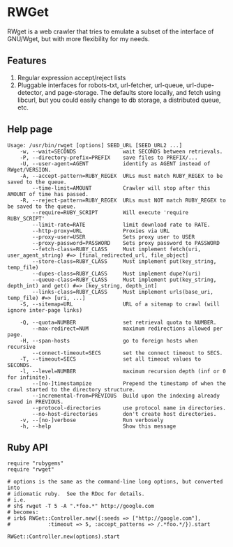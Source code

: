 # RWGet

RWget is a web crawler that tries to emulate a subset of the interface of GNU/Wget, but with more flexibility for my needs.

## Features

1. Regular expression accept/reject lists
2. Pluggable interfaces for robots-txt, url-fetcher, url-queue, url-dupe-detector, and page-storage.  The defaults store locally, and fetch using libcurl, but you could easily change to db storage, a distributed queue, etc.

## Help page

    Usage: /usr/bin/rwget [options] SEED_URL [SEED_URL2 ...]
        -w, --wait=SECONDS               wait SECONDS between retrievals.
        -P, --directory-prefix=PREFIX    save files to PREFIX/...
        -U, --user-agent=AGENT           identify as AGENT instead of RWget/VERSION.
        -A, --accept-pattern=RUBY_REGEX  URLs must match RUBY_REGEX to be saved to the queue.
            --time-limit=AMOUNT          Crawler will stop after this AMOUNT of time has passed.
        -R, --reject-pattern=RUBY_REGEX  URLs must NOT match RUBY_REGEX to be saved to the queue.
            --require=RUBY_SCRIPT        Will execute 'require RUBY_SCRIPT'
            --limit-rate=RATE            limit download rate to RATE.
            --http-proxy=URL             Proxies via URL
            --proxy-user=USER            Sets proxy user to USER
            --proxy-password=PASSWORD    Sets proxy password to PASSWORD
            --fetch-class=RUBY_CLASS     Must implement fetch(uri, user_agent_string) #=> [final_redirected_url, file_object]
            --store-class=RUBY_CLASS     Must implement put(key_string, temp_file)
            --dupes-class=RUBY_CLASS     Must implement dupe?(uri)
            --queue-class=RUBY_CLASS     Must implement put(key_string, depth_int) and get() #=> [key_string, depth_int]
            --links-class=RUBY_CLASS     Must implement urls(base_uri, temp_file) #=> [uri, ...]
        -S, --sitemap=URL                URL of a sitemap to crawl (will ignore inter-page links)

        -Q, --quota=NUMBER               set retrieval quota to NUMBER.
            --max-redirect=NUM           maximum redirections allowed per page.
        -H, --span-hosts                 go to foreign hosts when recursive
            --connect-timeout=SECS       set the connect timeout to SECS.
        -T, --timeout=SECS               set all timeout values to SECONDS.
        -l, --level=NUMBER               maximum recursion depth (inf or 0 for infinite).
            --[no-]timestampize          Prepend the timestamp of when the crawl started to the directory structure.
            --incremental-from=PREVIOUS  Build upon the indexing already saved in PREVIOUS.
            --protocol-directories       use protocol name in directories.
            --no-host-directories        don't create host directories.
        -v, --[no-]verbose               Run verbosely
        -h, --help                       Show this message

## Ruby API

    require "rubygems"
    require "rwget"
    
    # options is the same as the command-line long options, but converted into
    # idiomatic ruby.  See the RDoc for details.
    # i.e. 
    # sh$ rwget -T 5 -A ".*foo.*" http://google.com
    # becomes:
    # irb$ RWGet::Controller.new({:seeds => ["http://google.com"], 
    #            :timeout => 5, :accept_patterns => /.*foo.*/}).start
    
    RWGet::Controller.new(options).start